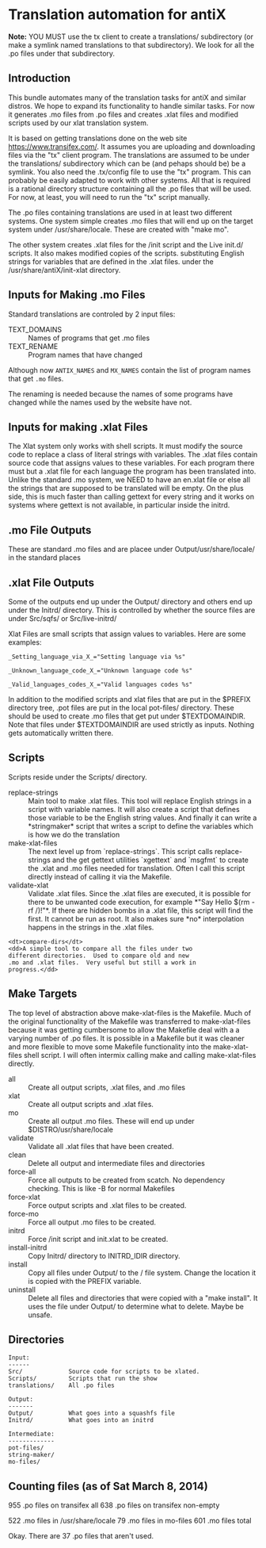 Translation automation for antiX
================================

**Note:** YOU MUST use the tx client to create a translations/ subdirectory
(or make a symlink named translations to that subdirectory).
We look for all the .po files under that subdirectory.


Introduction
------------
This bundle automates many of the translation tasks for antiX and
similar distros.  We hope to expand its functionality to handle
similar tasks.  For now it generates .mo files from .po files and
creates .xlat files and modified scripts used by our xlat
translation system.

It is based on getting translations done on the web site
https://www.transifex.com/.  It assumes you are uploading and
downloading files via the "tx" client program.  The translations
are assumed to be under the translations/ subdirectory which can
be (and pehaps should be) be a symlink.  You also need the
 .tx/config file to use the "tx" program.  This can probably be
easily adapted to work with other systems.  All that is required
is a rational directory structure containing all the .po files
that will be used.  For now, at least, you will need to run the
"tx" script manually.

The .po files containing translations are used in at least two
different systems.  One system simple creates .mo files that will
end up on the target system under /usr/share/locale.  These are
created with "make mo".

The other system creates .xlat files for the /init script and the
Live init.d/ scripts.  It also makes modified copies of the
scripts. substituting English strings for variables that are
defined in the .xlat files.  under the /usr/share/antiX/init-xlat
directory.


Inputs for Making .mo Files
---------------------------
Standard translations are controled by 2 input files:

<dl>

  <dt>TEXT_DOMAINS</dt>
  <dd>Names of programs that get .mo files</dd>

  <dt>TEXT_RENAME</dt>
  <dd>Program names that have changed</dd>
</dl>

Although now `ANTIX_NAMES` and `MX_NAMES` contain the
list of program names that get `.mo` files.

The renaming is needed because the names of some programs have
changed while the names used by the website have not.  

Inputs for making .xlat Files
-----------------------------

The Xlat system only works with shell scripts.  It must modify
the source code to replace a class of literal strings with
variables.  The .xlat files contain source code that assigns
values to these variables.  For each program there must but a
 .xlat file for each language the program has been translated
into.  Unlike the standard .mo system, we NEED to have an en.xlat
file or else all the strings that are supposed to be translated
will be empty.  On the plus side, this is much faster than
calling gettext for every string and it works on systems where
gettext is not available, in particular inside the initrd.


.mo File Outputs
----------------

These are standard .mo files and are placee under
Output/usr/share/locale/ in the standard places

.xlat File Outputs
------------------

Some of the outputs end up under the Output/ directory and
others end up under the Initrd/ directory.  This is controlled
by whether the source files are under Src/sqfs/ or
Src/live-initrd/

Xlat Files are small scripts that assign values to variables.
Here are some examples:

```=Shell
_Setting_language_via_X_="Setting language via %s"

_Unknown_language_code_X_="Unknown language code %s"

_Valid_languages_codes_X_="Valid languages codes %s"
```

In addition to the modified scripts and xlat files that are put
in the $PREFIX directory tree, .pot files are put in the local
pot-files/ directory.  These should be used to create .mo files
that get put under $TEXTDOMAINDIR.  Note that files under
$TEXTDOMAINDIR are used strictly as inputs.  Nothing gets
automatically written there.


Scripts
-------

Scripts reside under the Scripts/ directory.

<dl>

  <dt>replace-strings</dt>

  <dd>Main tool to make .xlat files.  This tool will replace
  English strings in a script with variable names.  It will also
  create a script that defines those variable to be the English
  string values.  And finally it can write a *stringmaker* script
  that writes a script to define the variables which is how we do
  the translation </dd>

  <dt>make-xlat-files</dt>

  <dd>The next level up from `replace-strings`.  This
  script calls replace-strings and the get gettext utilities
  `xgettext` and `msgfmt` to create the .xlat and .mo files
  needed for translation.  Often I call this script directly
  instead of calling it via the Makefile.</dd>


  <dt>validate-xlat</dt>
  <dd>Validate .xlat files.  Since the .xlat files are executed,
  it is possible for there to be unwanted code execution, for
  example *"Say Hello $(rm -rf /)!"*.  If there are hidden bombs
  in a .xlat file, this script will find the first. It cannot
  be run as root.  It also makes sure *no* interpolation happens
  in the strings in the .xlat files.</dd>

    <dt>compare-dirs</dt>
    <dd>A simple tool to compare all the files under two
    different directories.  Used to compare old and new
    .mo and .xlat files.  Very useful but still a work in
    progress.</dd>

</dl>

Make Targets
-------------

The top level of abstraction above make-xlat-files is the
Makefile.  Much of the original functionality of the Makefile was
transferred to make-xlat-files because it was getting cumbersome
to allow the Makefile deal with a a varying number of .po files.
It is possible in a Makefile but it was cleaner and more flexible
to move some Makefile functionality into the make-xlat-files
shell script.  I will often intermix calling make and calling
make-xlat-files directly.

<dl>

  <dt>all</dt>
  <dd>Create all output scripts,  .xlat files, and .mo
  files</dd>

  <dt>xlat</dt>
    <dd>Create all output scripts and .xlat files.</dd>

  <dt>mo</dt>
  <dd>Create all output .mo files.  These will end up
    under $DISTRO/usr/share/locale</dd>

  <dt>validate</dt>
  <dd>Validate all .xlat files that have been created.</dd>

  <dt>clean</dt>
  <dd> Delete all output and intermediate files and
  directories</dd>

  <dt>force-all<dt>
  <dd>Force all outputs to be created from scatch.  No dependency
  checking.  This is like -B for normal Makefiles</dd>

  <dt>force-xlat</dt>
  <dd>Force output scripts and .xlat files to be created.</dd>

  <dt>force-mo</dt>
  <dd>Force all output .mo files to be created.</dd>

  <dt>initrd</dt>
  <dd>Force /init script and init.xlat to be created.</dd>

  <dt>install-initrd</dt>
  <dd>Copy Initrd/ directory to INITRD_IDIR directory.</dd>

  <dt>install<dt>
  <dd>Copy all files under Output/ to the / file system.  Change
  the location it is copied with the PREFIX variable.  </dd>

  <dt>uninstall</dt>
  <dd>Delete all files and directories that were copied with a
  "make install".  It uses the file under Output/ to determine
  what to delete.  Maybe be unsafe.</dd>

</dl>

Directories
-----------

    Input:
    ------
    Src/             Source code for scripts to be xlated.
    Scripts/         Scripts that run the show
    translations/    All .po files

    Output:
    -------
    Output/          What goes into a squashfs file
    Initrd/          What goes into an initrd

    Intermediate:
    -------------
    pot-files/
    string-maker/
    mo-files/


Counting files (as of Sat March 8, 2014)
----------------------------------------
  955 .po files on transifex all
  638 .po files on transifex non-empty

  522 .mo files in /usr/share/locale
   79 .mo files in mo-files
  601 .mo files total

Okay.  There are 37 .po files that aren't used.

